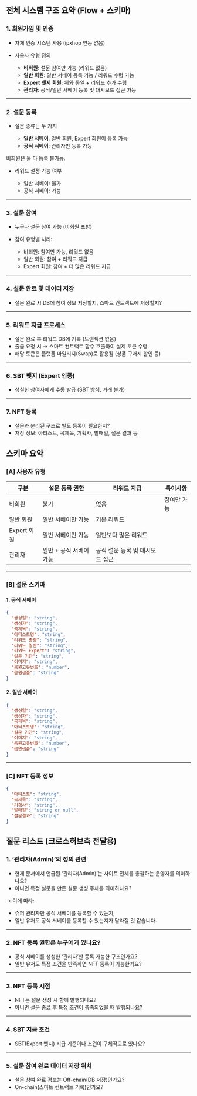## 전체 시스템 구조 요약 (Flow + 스키마)

### 1. **회원가입 및 인증**

- 자체 인증 시스템 사용 (ipxhop 연동 없음)
- 사용자 유형 정의

  - **비회원**: 설문 참여만 가능 (리워드 없음)
  - **일반 회원**: 일반 서베이 등록 가능 / 리워드 수령 가능
  - **Expert 뱃지 회원**: 위와 동일 + 리워드 추가 수령
  - **관리자**: 공식/일반 서베이 등록 및 대시보드 접근 가능

---

### 2. **설문 등록**

- 설문 종류는 두 가지

  - **일반 서베이**: 일반 회원, Expert 회원이 등록 가능
  - **공식 서베이**: 관리자만 등록 가능

비회원은 둘 다 등록 불가능.

- 리워드 설정 가능 여부

  - 일반 서베이: 불가
  - 공식 서베이: 가능

---

### 3. **설문 참여**

- 누구나 설문 참여 가능 (비회원 포함)
- 참여 유형별 처리:

  - 비회원: 참여만 가능, 리워드 없음
  - 일반 회원: 참여 + 리워드 지급
  - Expert 회원: 참여 + 더 많은 리워드 지급

---

### 4. **설문 완료 및 데이터 저장**

- 설문 완료 시 DB에 참여 정보 저장할지, 스마트 컨트랙트에 저장할지?

---

### 5. **리워드 지급 프로세스**

- 설문 완료 후 리워드 DB에 기록 (트랜잭션 없음)
- 출금 요청 시 → 스마트 컨트랙트 함수 호출하여 실제 토큰 수령
- 해당 토큰은 플랫폼 마일리지(Swap)로 활용됨 (상품 구매시 할인 등)

---

### 6. **SBT 뱃지 (Expert 인증)**

- 성실한 참여자에게 수동 발급 (SBT 방식, 거래 불가)

---

### 7. **NFT 등록**

- 설문과 분리된 구조로 별도 등록이 필요한지?
- 저장 정보: 아티스트, 곡제목, 기획사, 발매일, 설문 결과 등

## 스키마 요약

### [A] 사용자 유형

| 구분        | 설문 등록 권한          | 리워드 지급                     | 특이사항    |
| ----------- | ----------------------- | ------------------------------- | ----------- |
| 비회원      | 불가                    | 없음                            | 참여만 가능 |
| 일반 회원   | 일반 서베이만 가능      | 기본 리워드                     |             |
| Expert 회원 | 일반 서베이만 가능      | 일반보다 많은 리워드            |             |
| 관리자      | 일반 + 공식 서베이 가능 | 공식 설문 등록 및 대시보드 접근 |             |

---

### [B] 설문 스키마

#### 1. 공식 서베이

```json
{
  "생성일": "string",
  "생성자": "string",
  "곡제목": "string",
  "아티스트명": "string",
  "리워드 총량": "string",
  "리워드 일반": "string",
  "리워드 Expert": "string",
  "설문 기간": "string",
  "이미지": "string",
  "음원고유번호": "number",
  "음원샘플": "string"
}
```

#### 2. 일반 서베이

```json
{
  "생성일": "string",
  "생성자": "string",
  "곡제목": "string",
  "아티스트명": "string",
  "설문 기간": "string",
  "이미지": "string",
  "음원고유번호": "number",
  "음원샘플": "string"
}
```

---

### [C] NFT 등록 정보

```json
{
  "아티스트": "string",
  "곡제목": "string",
  "기획사": "string",
  "발매일": "string or null",
  "설문결과": "string"
}
```

## 질문 리스트 (크로스허브측 전달용)

### 1. ‘관리자(Admin)’의 정의 관련

- 현재 문서에서 언급된 ‘관리자(Admin)’는 사이트 전체를 총괄하는 운영자를 의미하나요?
- 아니면 특정 설문을 만든 설문 생성 주체를 의미하나요?

→ 이에 따라:

- 슈퍼 관리자만 공식 서베이를 등록할 수 있는지,
- 일반 유저도 공식 서베이를 등록할 수 있는지가 달라질 것 같습니다.

---

### 2. NFT 등록 권한은 누구에게 있나요?

- 공식 서베이를 생성한 ‘관리자’만 등록 가능한 구조인가요?
- 일반 유저도 특정 조건을 만족하면 NFT 등록이 가능한가요?

---

### 3. NFT 등록 시점

- NFT는 설문 생성 시 함께 발행되나요?
- 아니면 설문 종료 후 특정 조건이 충족되었을 때 발행되나요?

---

### 4. SBT 지급 조건

- SBT(Expert 뱃지) 지급 기준이나 조건이 구체적으로 있나요?

---

### 5. 설문 참여 완료 데이터 저장 위치

- 설문 참여 완료 정보는 Off-chain(DB 저장)인가요?
- On-chain(스마트 컨트랙트 기록)인가요?
